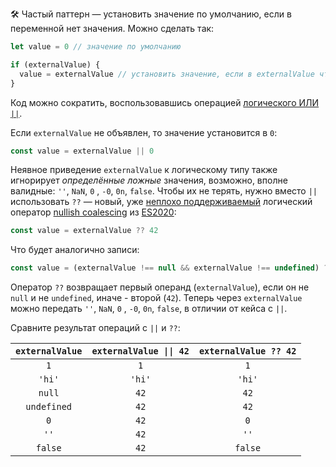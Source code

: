 🛠 Частый паттерн — установить значение по умолчанию, если в переменной нет значения. Можно сделать так:

```js
let value = 0 // значение по умолчанию

if (externalValue) {
  value = externalValue // установить значение, если в externalValue что-либо хранится
}
```

Код можно сократить, воспользовавшись операцией [логического ИЛИ `||`](/js/logic-operators/#ili).

Если `externalValue` не объявлен, то значение установится в `0`:

```js
const value = externalValue || 0
```

Неявное приведение `externalValue` к логическому типу также игнорирует _определённые ложные_ значения, возможно, вполне валидные: `''`, `NaN`, `0` , `-0`, `0n`, `false`. Чтобы их не терять, нужно вместо `||` использовать `??` — новый, уже [неплохо поддерживаемый](https://caniuse.com/?search=coalescing) логический оператор [nullish coalescing](https://learn.javascript.ru/nullish-coalescing-operator) из [ES2020](/js/language-versions/#es2020):

```js
const value = externalValue ?? 42
```

Что будет аналогично записи:

```js
const value = (externalValue !== null && externalValue !== undefined) ? externalValue : 42
```

Оператор `??` возвращает первый операнд (`externalValue`), если он не `null` и не `undefined`, иначе - второй (`42`). Теперь через `externalValue` можно передать `''`, `NaN`, `0` , `-0`, `0n`, `false`, в отличии от кейса с `||`.

Сравните результат операций с `||` и `??`:

| `externalValue` | `externalValue \|\| 42` | `externalValue ?? 42` |
| :-------: | :------:  | :-------: |
| `1`  |  `1` | `1` |
| `'hi'` | `'hi'` | `'hi'` |
| `null` | `42` | `42` |
| `undefined` | `42` | `42` |
| `0` | `42` | `0` |
| `''` | `42` | `''` |
| `false` | `42` | `false` |
